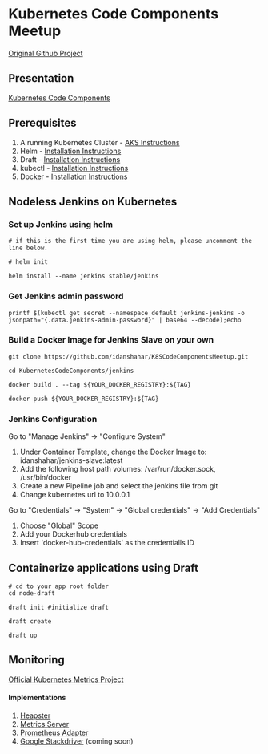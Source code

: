 Kubernetes Code Components Meetup
=================================

[Original Github Project](https://github.com/idanshahar/K8SCodeComponentsMeetup)

Presentation
------------
[Kubernetes Code Components](https://ptdrv.linkedin.com/dif0yfi)

Prerequisites
------------
1. A running Kubernetes Cluster - [AKS Instructions](https://docs.microsoft.com/en-us/azure/aks/tutorial-kubernetes-deploy-cluster)
2. Helm - [Installation Instructions](https://github.com/kubernetes/helm/blob/master/docs/install.md)
3. Draft - [Installation Instructions](https://github.com/Azure/draft/blob/master/docs/install.md)
4. kubectl - [Installation Instructions](https://kubernetes.io/docs/tasks/tools/install-kubectl/)
5. Docker - [Installation Instructions](https://docs.docker.com/install/)



Nodeless Jenkins on Kubernetes
------------------------------
### Set up Jenkins using helm

```
# if this is the first time you are using helm, please uncomment the line below.

# helm init

helm install --name jenkins stable/jenkins
```
### Get Jenkins admin password
```
printf $(kubectl get secret --namespace default jenkins-jenkins -o jsonpath="{.data.jenkins-admin-password}" | base64 --decode);echo
```
### Build a Docker Image for Jenkins Slave on your own
```
git clone https://github.com/idanshahar/K8SCodeComponentsMeetup.git

cd KubernetesCodeComponents/jenkins

docker build . --tag ${YOUR_DOCKER_REGISTRY}:${TAG}

docker push ${YOUR_DOCKER_REGISTRY}:${TAG}
```

### Jenkins Configuration
Go to "Manage Jenkins" -> "Configure System"

1. Under Container Template, change the Docker Image to: idanshahar/jenkins-slave:latest
2. Add the following host path volumes: /var/run/docker.sock, /usr/bin/docker 
3. Create a new Pipeline job and select the jenkins file from git
4. Change kubernetes url to 10.0.0.1

Go to "Credentials" -> "System" -> "Global credentials" -> "Add Credentials"

1. Choose "Global" Scope
2. Add your Dockerhub credentials
3. Insert 'docker-hub-credentials' as the credentialls ID 

Containerize applications using Draft
-------------------------------------
```
# cd to your app root folder
cd node-draft

draft init #initialize draft

draft create 

draft up
```

Monitoring
----------
[Official Kubernetes Metrics Project](https://github.com/kubernetes/metrics)

#### Implementations
1. [Heapster](https://github.com/kubernetes/heapster)
2. [Metrics Server](https://github.com/kubernetes-incubator/metrics-server)
3. [Prometheus Adapter](https://github.com/directxman12/k8s-prometheus-adapter)
4. [Google Stackdriver](https://github.com/GoogleCloudPlatform/k8s-stackdriver) (coming soon)


